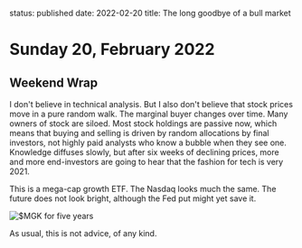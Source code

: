 status: published
date: 2022-02-20
title: The long goodbye of a bull market

# Sunday 20, February 2022

## Weekend Wrap

I don't believe in technical analysis.
But I also don't believe that stock prices move in a pure random walk.
The marginal buyer changes over time.
Many owners of stock are siloed.
Most stock holdings are passive now, which means that buying and selling is driven by random allocations by final investors, 
not highly paid analysts who know a bubble when they see one.
Knowledge diffuses slowly, but after six weeks of declining prices, more and more end-investors are going to hear that
the fashion for tech is very 2021.

This is a mega-cap growth ETF. The Nasdaq looks much the same. 
The future does not look bright, although the Fed put might yet save it.

![$MGK for five years](https://s3.tradingview.com/snapshots/u/uryRkyRD.png)

As usual, this is not advice, of any kind.
